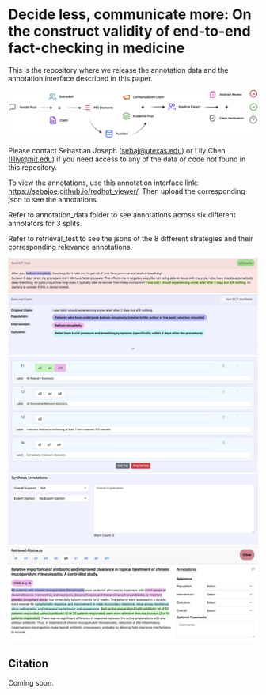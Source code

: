 # Decide less, communicate more: On the construct validity of end-to-end fact-checking in medicine

This is the repository where we release the annotation data and the annotation interface described in this paper. 

![Task Overview](img/Task_fig.png)

Please contact Sebastian Joseph (sebaj@utexas.edu) or Lily Chen (l1ly@mit.edu) if you need access to any of the data or code not found in this repository.

To view the annotations, use this annotation interface link: https://sebajoe.github.io/redhot_viewer/. Then upload the corresponding json to see the annotations.

Refer to annotation_data folder to see annotations across six different annotators for 3 splits.

Refer to retrieval_test to see the jsons of the 8 different strategies and their corresponding relevance annotations.

![Claims](img/claims.png)
![PIO Elements](img/pios.png)
![Tiers](img/tiers.png)
![Label and Explanation](img/exps.png)
![Abstract Level Annotations](img/abs.png)



## Citation
Coming soon.
